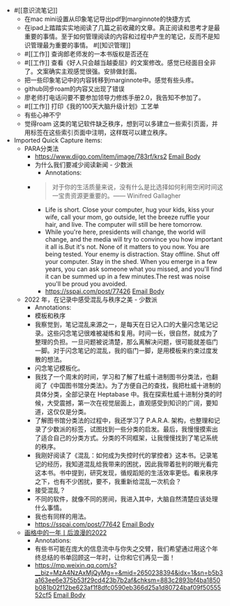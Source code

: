 - #[[意识流笔记]] 
    - 在mac mini设置从印象笔记导出pdf到marginnote的快捷方式
    - 在ipad上踏踏实实地阅读了几篇之前收藏的文章。真正阅读和思考才是最重要的事情。至于如何管理阅读的内容和过程中产生的笔记，反而不是知识管理最为重要的事情。 
#[[知识管理]]
    - #[[工作]] 查询郎老师发的一本书版权是否还在
    - #[[工作]] 查看《好人只会越当越委屈》的文案修改。感觉已经面目全非了。文案确实主观感觉很强。安排做封面。
    - 把一些印象笔记中的内容转移到marginnote中。感觉有些头疼。
    - github同步roam的内容又出现了错误
    - 廖老师打电话问要不要参加领导力修炼手册2.0，我告知不参加了。
    - #[[工作]] 打印《我的100天大脑升级计划》工艺单 
    - 有些心神不宁
    - 觉得roam 这类的笔记软件缺乏秩序，想到可以多建立一些索引页面，并用标签在这些索引页面中注明，这样既可以建立秩序。
- Imported Quick Capture items:
    - PARA分类法
        - https://www.diigo.com/item/image/783rf/krs2 [Email Body](https://files.todoist.com/Q3m2NZPiah625ll8YgQa69WqjWii_59qhI3Wh2FfUS-ZOVyz2oSFWUmepqDRazKT/by/21878347/as/file.html)
        - 为什么我们要减少阅读新闻 - 少数派
            - Annotations:
        - > 对于你的生活质量来说，没有什么是比选择如何利用空闲时间这一宝贵资源更重要的。—— Winifred Gallagher
            - Life is short. Close your computer, hug your kids, kiss your wife, call your mom, go outside, let the breeze ruffle your hair, and live. The computer will still be here tomorrow.
            - While you're here, presidents will change, the world will change, and the media will try to convince you how important it all is.But it's not. None of it matters to you now. You are being tested. Your enemy is distraction. Stay offline. Shut off your computer. Stay in the shed. When you emerge in a few years, you can ask someone what you missed, and you'll find it can be summed up in a few minutes.The rest was noise you'll be proud you avoided.
            - https://sspai.com/post/77426 [Email Body](https://files.todoist.com/HO9HyxNKPaorBlKhKozqzjjrRjNMBaEC0UyH5LuptEU03BuBGo5h5h4gnoEH_oit/by/21878347/as/file.html)
    - 2022 年，在记录中感受混乱与秩序之美 - 少数派
        - Annotations:
        -  模板和秩序
        - 我察觉到，笔记混乱来源之一，是每天在日记入口的大量闪念笔记记录。这些闪念笔记很难被凝练和复用。时间一长，很自然，就成为了整理的负担。一旦问题被说清楚，那么离解决问题，很可能就差临门一脚。对于闪念笔记的混乱，我的临门一脚，是用模板来约束过度发散的想法。
        - 闪念笔记模板化。
        - 我找了一个周末的时间，学习和了解了杜威十进制图书分类法，也翻阅了《中国图书馆分类法》。为了方便自己的查找，我把杜威十进制的具体分类，全部记录在 Heptabase 中。我在探索杜威十进制分类的时候，大受震撼，第一次在视觉层面上，直观感受到知识的广阔，要知道，这仅仅是分类。
        - 了解图书馆分类法的过程中，我还学习了 P.A.R.A. 架构，也整理和记录了少数派的标签，试图找到一些分类的启发。最后，我慢慢摸索出了适合自己的分类方式。分类的不同框架，让我慢慢找到了笔记系统的秩序。
        - 我刚好阅读了《混乱：如何成为失控时代的掌控者》这本书。记录笔记的经历，我知道混乱给我带来的困扰，因此我带着批判的眼光看完这本书。书中提到，研究发现，循规蹈矩的生活效率更低。看来秩序之下，也有不少困扰，要不，我重新给混乱一次机会？
        - 接受混乱？
        - 不同的软件，就像不同的房间，我进入其中，大脑自然清楚应该处理什么事情。
        - 我也有同样的用法。
        - https://sspai.com/post/77642 [Email Body](https://files.todoist.com/tPsX8P5mnzSZaDYb_Wfgy4vgoO9Iu1Cd5D8HFo2cU460OCellNN867SP3CQfBdtP/by/21878347/as/file.html)
    - [画格中的一年丨后浪漫的2022](https://mp.weixin.qq.com/s?__biz=MzA4NzAxMjQyMg==&mid=2650238394&idx=1&sn=b5b3a163ee6e375b53f29cd423b7b2af&chksm=883c2893bf4ba1850b081b02f12be623af1f8dfc0590eb366d25a1d80724baf09f5055552cf5#rd)
        - Annotations:
        - 有些书可能在庞大的信息流中与你失之交臂，我们希望通过用这个年终总结的书单回顾这一年时，让你和它们再见一面！
        - https://mp.weixin.qq.com/s?__biz=MzA4NzAxMjQyMg==&mid=2650238394&idx=1&sn=b5b3a163ee6e375b53f29cd423b7b2af&chksm=883c2893bf4ba1850b081b02f12be623af1f8dfc0590eb366d25a1d80724baf09f5055552cf5 [Email Body](https://files.todoist.com/UoVAaWTZf3zKMcCK82DZykRmOiviMydInbEE-99sCiR-x8gFLE6zoJsbKZqtTyDJ/by/21878347/as/file.html)
